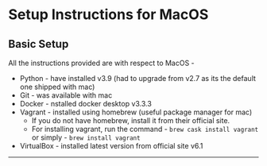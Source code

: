 # Setup Instructions for MacOS

## Basic Setup

All the instructions provided are with respect to MacOS -
* Python - have installed v3.9 (had to upgrade from v2.7 as its the default one shipped with mac)
* Git - was available with mac
* Docker - nstalled docker desktop v3.3.3
* Vagrant - installed using homebrew (useful package manager for mac)
    * If you do not have homebrew, install it from their official site.
    * For installing vagrant, run the command - `brew cask install vagrant` or simply - `brew install vagrant`
* VirtualBox - installed latest version from official site v6.1

---

